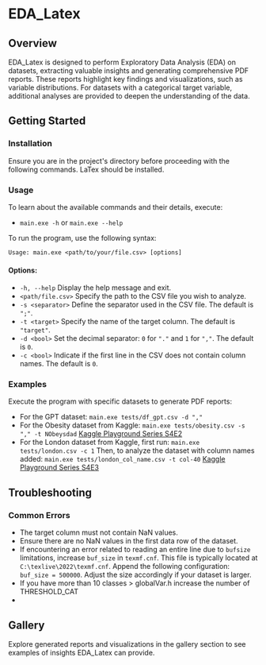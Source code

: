 # EDA_Latex

## Overview
EDA_Latex is designed to perform Exploratory Data Analysis (EDA) on datasets, extracting valuable insights and generating comprehensive PDF reports. These reports highlight key findings and visualizations, such as variable distributions. For datasets with a categorical target variable, additional analyses are provided to deepen the understanding of the data.

## Getting Started
### Installation
Ensure you are in the project's directory before proceeding with the following commands. LaTex should be installed.

### Usage
To learn about the available commands and their details, execute:
- `main.exe -h` or `main.exe --help`

To run the program, use the following syntax:
```plaintext
Usage: main.exe <path/to/your/file.csv> [options]
```
#### Options:
- `-h, --help`          Display the help message and exit.
- `<path/file.csv>`     Specify the path to the CSV file you wish to analyze.
- `-s <separator>`      Define the separator used in the CSV file. The default is `";"`.
- `-t <target>`         Specify the name of the target column. The default is `"target"`.
- `-d <bool>`           Set the decimal separator: `0` for `"."` and `1` for `","`. The default is `0`.
- `-c <bool>`           Indicate if the first line in the CSV does not contain column names. The default is `0`.

### Examples
Execute the program with specific datasets to generate PDF reports:
- For the GPT dataset: `main.exe tests/df_gpt.csv -d ","`
- For the Obesity dataset from Kaggle: `main.exe tests/obesity.csv -s "," -t NObeysdad`
  [Kaggle Playground Series S4E2](https://www.kaggle.com/competitions/playground-series-s4e2/data)
- For the London dataset from Kaggle, first run: `main.exe tests/london.csv -c 1` 
  Then, to analyze the dataset with column names added: `main.exe tests/london_col_name.csv -t col-40`
  [Kaggle Playground Series S4E3](https://www.kaggle.com/competitions/playground-series-s4e3/data)

## Troubleshooting
### Common Errors
- The target column must not contain NaN values.
- Ensure there are no NaN values in the first data row of the dataset.
- If encountering an error related to reading an entire line due to `bufsize` limitations, increase `buf_size` in `texmf.cnf`. This file is typically located at `C:\texlive\2022\texmf.cnf`. Append the following configuration: `buf_size = 500000`. Adjust the size accordingly if your dataset is larger.
- If you have more than 10 classes > globalVar.h increase the number of THRESHOLD_CAT
- 

## Gallery
Explore generated reports and visualizations in the gallery section to see examples of insights EDA_Latex can provide.
